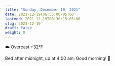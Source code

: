 ```yaml
---
title: "Sunday, December 19, 2021"
date: 2021-12-19T06:55:00-05:00
lastmod: 2021-12-19T08:30:15-05:00
slug: 2021-12-19
draft: false
weight: 0
---
```


☁️ Overcast +32°F

Bed after midnight, up at 4:00 am. Good morning! 🥱

[//]: # "Exported with love from a post written in Org mode"
[//]: # "- https://github.com/kaushalmodi/ox-hugo"
